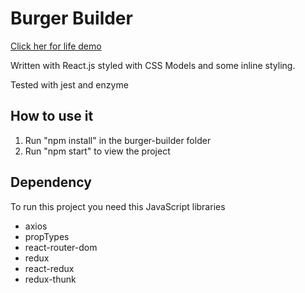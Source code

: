 <h1>Burger Builder</h1>

<a href='https://my-burger-builder-f70e6.firebaseapp.com'>Click her for life demo</a>

<p>Written with React.js styled with CSS Models and some inline styling.</p>
<p>Tested with jest and enzyme</p>
<h2> How to use it </h2>
<ol>
  <li>Run "npm install" in the burger-builder folder</li>
  <li>Run "npm start" to view the project</li>
</ol>

<h2>Dependency</h2>
<p>To run this project you need this JavaScript libraries </p>
<ul>
    <li>axios</li>
    <li>propTypes</li>
    <li>react-router-dom</li>
    <li>redux</li>
    <li>react-redux</li>
    <li>redux-thunk</li>
</ul>
